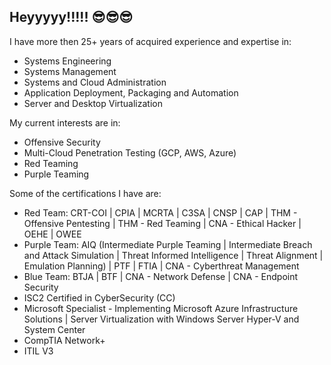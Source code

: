 ## Heyyyyy!!!!! 😎😎😎

I have more then 25+ years of acquired experience and expertise in:
* Systems Engineering
* Systems Management
* Systems and Cloud Administration
* Application Deployment, Packaging and Automation
* Server and Desktop Virtualization

My current interests are in:
* Offensive Security
* Multi-Cloud Penetration Testing (GCP, AWS, Azure)
* Red Teaming
* Purple Teaming

Some of the certifications I have are:
* Red Team:  CRT-COI | CPIA | MCRTA | C3SA | CNSP | CAP | THM - Offensive Pentesting | THM - Red Teaming | CNA - Ethical Hacker | OEHE | OWEE 
* Purple Team: AIQ  (Intermediate Purple Teaming | Intermediate Breach and Attack Simulation | Threat Informed Intelligence | Threat Alignment | Emulation Planning) | PTF | FTIA | CNA - Cyberthreat Management
* Blue Team: BTJA | BTF | CNA - Network Defense | CNA - Endpoint Security
* ISC2 Certified in CyberSecurity (CC)
* Microsoft Specialist - Implementing Microsoft Azure Infrastructure Solutions | Server Virtualization with Windows Server Hyper-V and System Center
* CompTIA Network+
* ITIL V3

<!--
**sherwinps/sherwinps** is a ✨ _special_ ✨ repository because its `README.md` (this file) appears on your GitHub profile.

Here are some ideas to get you started:

- 🔭 I’m currently working on ...
- 🌱 I’m currently learning ...
- 👯 I’m looking to collaborate on ...
- 🤔 I’m looking for help with ...
- 💬 Ask me about ...
- 📫 How to reach me: ...
- 😄 Pronouns: ...
- ⚡ Fun fact: ...
-->
